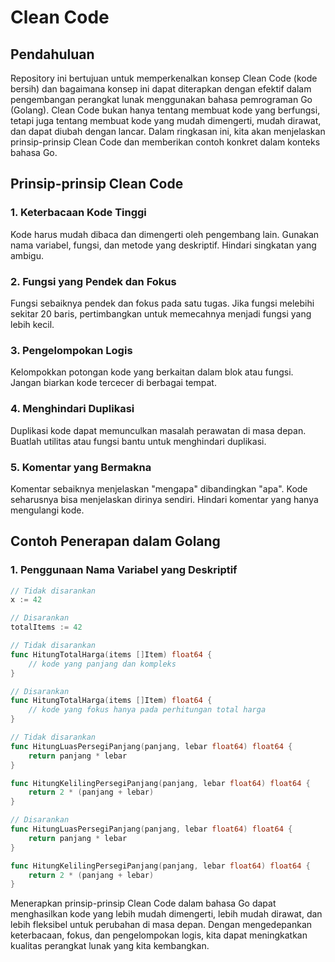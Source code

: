 # Clean Code

## Pendahuluan

Repository ini bertujuan untuk memperkenalkan konsep Clean Code (kode bersih) dan bagaimana konsep ini dapat diterapkan dengan efektif dalam pengembangan perangkat lunak menggunakan bahasa pemrograman Go (Golang). Clean Code bukan hanya tentang membuat kode yang berfungsi, tetapi juga tentang membuat kode yang mudah dimengerti, mudah dirawat, dan dapat diubah dengan lancar. Dalam ringkasan ini, kita akan menjelaskan prinsip-prinsip Clean Code dan memberikan contoh konkret dalam konteks bahasa Go.

## Prinsip-prinsip Clean Code

### 1. **Keterbacaan Kode Tinggi**

Kode harus mudah dibaca dan dimengerti oleh pengembang lain. Gunakan nama variabel, fungsi, dan metode yang deskriptif. Hindari singkatan yang ambigu.

### 2. **Fungsi yang Pendek dan Fokus**

Fungsi sebaiknya pendek dan fokus pada satu tugas. Jika fungsi melebihi sekitar 20 baris, pertimbangkan untuk memecahnya menjadi fungsi yang lebih kecil.

### 3. **Pengelompokan Logis**

Kelompokkan potongan kode yang berkaitan dalam blok atau fungsi. Jangan biarkan kode tercecer di berbagai tempat.

### 4. **Menghindari Duplikasi**

Duplikasi kode dapat memunculkan masalah perawatan di masa depan. Buatlah utilitas atau fungsi bantu untuk menghindari duplikasi.

### 5. **Komentar yang Bermakna**

Komentar sebaiknya menjelaskan "mengapa" dibandingkan "apa". Kode seharusnya bisa menjelaskan dirinya sendiri. Hindari komentar yang hanya mengulangi kode.

## Contoh Penerapan dalam Golang

### 1. **Penggunaan Nama Variabel yang Deskriptif**

```go
// Tidak disarankan
x := 42

// Disarankan
totalItems := 42

// Tidak disarankan
func HitungTotalHarga(items []Item) float64 {
    // kode yang panjang dan kompleks
}

// Disarankan
func HitungTotalHarga(items []Item) float64 {
    // kode yang fokus hanya pada perhitungan total harga
}

// Tidak disarankan
func HitungLuasPersegiPanjang(panjang, lebar float64) float64 {
    return panjang * lebar
}

func HitungKelilingPersegiPanjang(panjang, lebar float64) float64 {
    return 2 * (panjang + lebar)
}

// Disarankan
func HitungLuasPersegiPanjang(panjang, lebar float64) float64 {
    return panjang * lebar
}

func HitungKelilingPersegiPanjang(panjang, lebar float64) float64 {
    return 2 * (panjang + lebar)
}

```

Menerapkan prinsip-prinsip Clean Code dalam bahasa Go dapat menghasilkan kode yang lebih mudah dimengerti, lebih mudah dirawat, dan lebih fleksibel untuk perubahan di masa depan. Dengan mengedepankan keterbacaan, fokus, dan pengelompokan logis, kita dapat meningkatkan kualitas perangkat lunak yang kita kembangkan.
